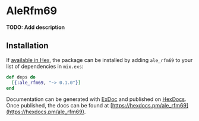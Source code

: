 # AleRfm69

**TODO: Add description**

## Installation

If [available in Hex](https://hex.pm/docs/publish), the package can be installed
by adding `ale_rfm69` to your list of dependencies in `mix.exs`:

```elixir
def deps do
  [{:ale_rfm69, "~> 0.1.0"}]
end
```

Documentation can be generated with [ExDoc](https://github.com/elixir-lang/ex_doc)
and published on [HexDocs](https://hexdocs.pm). Once published, the docs can
be found at [https://hexdocs.pm/ale_rfm69](https://hexdocs.pm/ale_rfm69).


